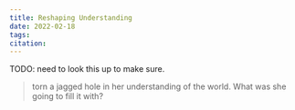 ```yaml
---
title: Reshaping Understanding
date: 2022-02-18
tags:
citation:
---
```


TODO: need to look this up to make sure.

> torn a jagged hole in her understanding of the world. What was she going to fill it with?
